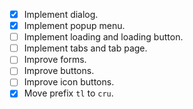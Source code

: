 - [x] Implement dialog.
- [x] Implement popup menu.
- [ ] Implement loading and loading button.
- [ ] Implement tabs and tab page.
- [ ] Improve forms.
- [ ] Improve buttons.
- [ ] Improve icon buttons.
- [x] Move prefix `tl` to `cru`.
